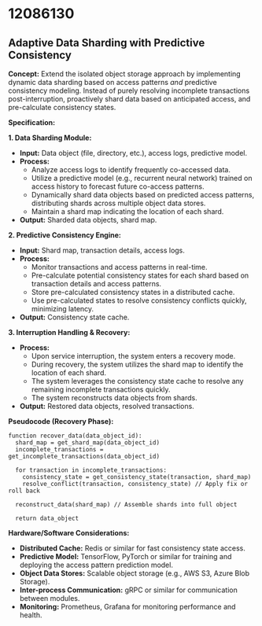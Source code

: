 # 12086130

## Adaptive Data Sharding with Predictive Consistency

**Concept:** Extend the isolated object storage approach by implementing dynamic data sharding based on access patterns *and* predictive consistency modeling. Instead of purely resolving incomplete transactions post-interruption, proactively shard data based on anticipated access, and pre-calculate consistency states.

**Specification:**

**1. Data Sharding Module:**

*   **Input:** Data object (file, directory, etc.), access logs, predictive model.
*   **Process:**
    *   Analyze access logs to identify frequently co-accessed data.
    *   Utilize a predictive model (e.g., recurrent neural network) trained on access history to forecast future co-access patterns.
    *   Dynamically shard data objects based on predicted access patterns, distributing shards across multiple object data stores.
    *   Maintain a shard map indicating the location of each shard.
*   **Output:** Sharded data objects, shard map.

**2. Predictive Consistency Engine:**

*   **Input:** Shard map, transaction details, access logs.
*   **Process:**
    *   Monitor transactions and access patterns in real-time.
    *   Pre-calculate potential consistency states for each shard based on transaction details and access patterns.
    *   Store pre-calculated consistency states in a distributed cache.
    *   Use pre-calculated states to resolve consistency conflicts quickly, minimizing latency.
*   **Output:** Consistency state cache.

**3. Interruption Handling & Recovery:**

*   **Process:**
    *   Upon service interruption, the system enters a recovery mode.
    *   During recovery, the system utilizes the shard map to identify the location of each shard.
    *   The system leverages the consistency state cache to resolve any remaining incomplete transactions quickly.
    *   The system reconstructs data objects from shards.
*   **Output:** Restored data objects, resolved transactions.

**Pseudocode (Recovery Phase):**

```
function recover_data(data_object_id):
  shard_map = get_shard_map(data_object_id)
  incomplete_transactions = get_incomplete_transactions(data_object_id)

  for transaction in incomplete_transactions:
    consistency_state = get_consistency_state(transaction, shard_map)
    resolve_conflict(transaction, consistency_state) // Apply fix or roll back

  reconstruct_data(shard_map) // Assemble shards into full object

  return data_object
```

**Hardware/Software Considerations:**

*   **Distributed Cache:** Redis or similar for fast consistency state access.
*   **Predictive Model:** TensorFlow, PyTorch or similar for training and deploying the access pattern prediction model.
*   **Object Data Stores:** Scalable object storage (e.g., AWS S3, Azure Blob Storage).
*   **Inter-process Communication:** gRPC or similar for communication between modules.
*   **Monitoring:** Prometheus, Grafana for monitoring performance and health.